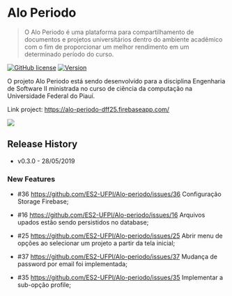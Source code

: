 # Alo Periodo
> O Alo Periodo é uma plataforma para compartilhamento de documentos e projetos universitários dentro do ambiente acadêmico com o fim de proporcionar um melhor rendimento em um determinado período do curso.

[![GitHub license](https://img.shields.io/badge/license-MIT-blue.svg)]()
[![Version](https://img.shields.io/badge/Version-3.0-blue.svg)]()

O projeto Alo Periodo está sendo desenvolvido para a disciplina Engenharia de Software II ministrada no curso de ciência da computação na Universidade Federal do Piauí.

Link project: https://alo-periodo-dff25.firebaseapp.com/

![](header.png)


## Release History

* v0.3.0 - 28/05/2019

### New Features

* #36 https://github.com/ES2-UFPI/Alo-periodo/issues/36 Configuração Storage Firebase;

* #16 https://github.com/ES2-UFPI/Alo-periodo/issues/16 Arquivos upados estão sendo persistidos no database;

* #25 https://github.com/ES2-UFPI/Alo-periodo/issues/25 Abrir menu de opções ao selecionar um projeto a partir da tela inicial;

* #37 https://github.com/ES2-UFPI/Alo-periodo/issues/37 Mudança de password por email foi implementada;

* #35 https://github.com/ES2-UFPI/Alo-periodo/issues/35 Implementar a sub-opção profile;


<!-- Markdown link & img dfn's -->
[wiki]: https://github.com/ES2-UFPI/Alo-periodo/wiki
